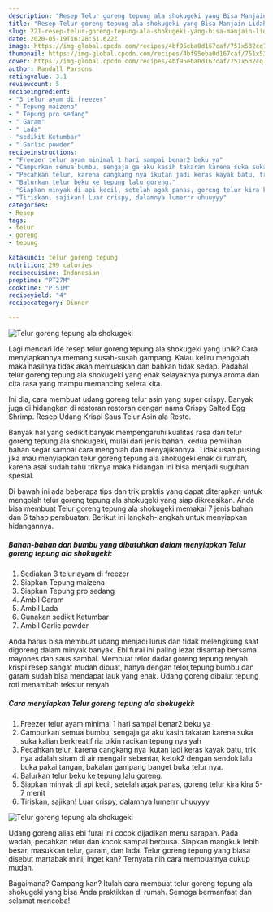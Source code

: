 ```yaml
---
description: "Resep Telur goreng tepung ala shokugeki yang Bisa Manjain Lidah"
title: "Resep Telur goreng tepung ala shokugeki yang Bisa Manjain Lidah"
slug: 221-resep-telur-goreng-tepung-ala-shokugeki-yang-bisa-manjain-lidah
date: 2020-05-19T16:28:51.622Z
image: https://img-global.cpcdn.com/recipes/4bf95eba0d167caf/751x532cq70/telur-goreng-tepung-ala-shokugeki-foto-resep-utama.jpg
thumbnail: https://img-global.cpcdn.com/recipes/4bf95eba0d167caf/751x532cq70/telur-goreng-tepung-ala-shokugeki-foto-resep-utama.jpg
cover: https://img-global.cpcdn.com/recipes/4bf95eba0d167caf/751x532cq70/telur-goreng-tepung-ala-shokugeki-foto-resep-utama.jpg
author: Randall Parsons
ratingvalue: 3.1
reviewcount: 5
recipeingredient:
- "3 telur ayam di freezer"
- " Tepung maizena"
- " Tepung pro sedang"
- " Garam"
- " Lada"
- "sedikit Ketumbar"
- " Garlic powder"
recipeinstructions:
- "Freezer telur ayam minimal 1 hari sampai benar2 beku ya"
- "Campurkan semua bumbu, sengaja ga aku kasih takaran karena suka suka kalian berkreatif ria bikin racikan tepung nya yah"
- "Pecahkan telur, karena cangkang nya ikutan jadi keras kayak batu, trik nya adalah siram di air mengalir sebentar, ketok2 dengan sendok lalu buka pakai tangan, bakalan gampang banget buka telur nya."
- "Balurkan telur beku ke tepung lalu goreng."
- "Siapkan minyak di api kecil, setelah agak panas, goreng telur kira kira 5-7 menit"
- "Tiriskan, sajikan! Luar crispy, dalamnya lumerrr uhuuyyy"
categories:
- Resep
tags:
- telur
- goreng
- tepung

katakunci: telur goreng tepung 
nutrition: 299 calories
recipecuisine: Indonesian
preptime: "PT27M"
cooktime: "PT51M"
recipeyield: "4"
recipecategory: Dinner

---
```



![Telur goreng tepung ala shokugeki](https://img-global.cpcdn.com/recipes/4bf95eba0d167caf/751x532cq70/telur-goreng-tepung-ala-shokugeki-foto-resep-utama.jpg)

Lagi mencari ide resep telur goreng tepung ala shokugeki yang unik? Cara menyiapkannya memang susah-susah gampang. Kalau keliru mengolah maka hasilnya tidak akan memuaskan dan bahkan tidak sedap. Padahal telur goreng tepung ala shokugeki yang enak selayaknya punya aroma dan cita rasa yang mampu memancing selera kita.

Ini dia, cara membuat udang goreng telur asin yang super crispy. Banyak juga di hidangkan di restoran restoran dengan nama Crispy Salted Egg Shrimp. Resep Udang Krispi Saus Telur Asin ala Resto.

Banyak hal yang sedikit banyak mempengaruhi kualitas rasa dari telur goreng tepung ala shokugeki, mulai dari jenis bahan, kedua pemilihan bahan segar sampai cara mengolah dan menyajikannya. Tidak usah pusing jika mau menyiapkan telur goreng tepung ala shokugeki enak di rumah, karena asal sudah tahu triknya maka hidangan ini bisa menjadi suguhan spesial.


Di bawah ini ada beberapa tips dan trik praktis yang dapat diterapkan untuk mengolah telur goreng tepung ala shokugeki yang siap dikreasikan. Anda bisa membuat Telur goreng tepung ala shokugeki memakai 7 jenis bahan dan 6 tahap pembuatan. Berikut ini langkah-langkah untuk menyiapkan hidangannya.

<!--inarticleads1-->

##### Bahan-bahan dan bumbu yang dibutuhkan dalam menyiapkan Telur goreng tepung ala shokugeki:

1. Sediakan 3 telur ayam di freezer
1. Siapkan  Tepung maizena
1. Siapkan  Tepung pro sedang
1. Ambil  Garam
1. Ambil  Lada
1. Gunakan sedikit Ketumbar
1. Ambil  Garlic powder


Anda harus bisa membuat udang menjadi lurus dan tidak melengkung saat digoreng dalam minyak banyak. Ebi furai ini paling lezat disantap bersama mayones dan saus sambal. Membuat telor dadar goreng tepung renyah krispi resep sangat mudah dibuat, hanya dengan telor,tepung bumbu,dan garam sudah bisa mendapat lauk yang enak. Udang goreng dibalut tepung roti menambah tekstur renyah. 

<!--inarticleads2-->

##### Cara menyiapkan Telur goreng tepung ala shokugeki:

1. Freezer telur ayam minimal 1 hari sampai benar2 beku ya
1. Campurkan semua bumbu, sengaja ga aku kasih takaran karena suka suka kalian berkreatif ria bikin racikan tepung nya yah
1. Pecahkan telur, karena cangkang nya ikutan jadi keras kayak batu, trik nya adalah siram di air mengalir sebentar, ketok2 dengan sendok lalu buka pakai tangan, bakalan gampang banget buka telur nya.
1. Balurkan telur beku ke tepung lalu goreng.
1. Siapkan minyak di api kecil, setelah agak panas, goreng telur kira kira 5-7 menit
1. Tiriskan, sajikan! Luar crispy, dalamnya lumerrr uhuuyyy
<img src="//assets-global.cpcdn.com/assets/icons/button_play-2c75c40dde080a61004c1f40b05d8f140eaff45d7e9e6481dc71c63d2e7c4909.png" alt="Telur goreng tepung ala shokugeki">

Udang goreng alias ebi furai ini cocok dijadikan menu sarapan. Pada wadah, pecahkan telur dan kocok sampai berbusa. Siapkan mangkuk lebih besar, masukkan telur, garam, dan lada. Telur goreng tepung yang biasa disebut martabak mini, inget kan? Ternyata nih cara membuatnya cukup mudah. 

Bagaimana? Gampang kan? Itulah cara membuat telur goreng tepung ala shokugeki yang bisa Anda praktikkan di rumah. Semoga bermanfaat dan selamat mencoba!
